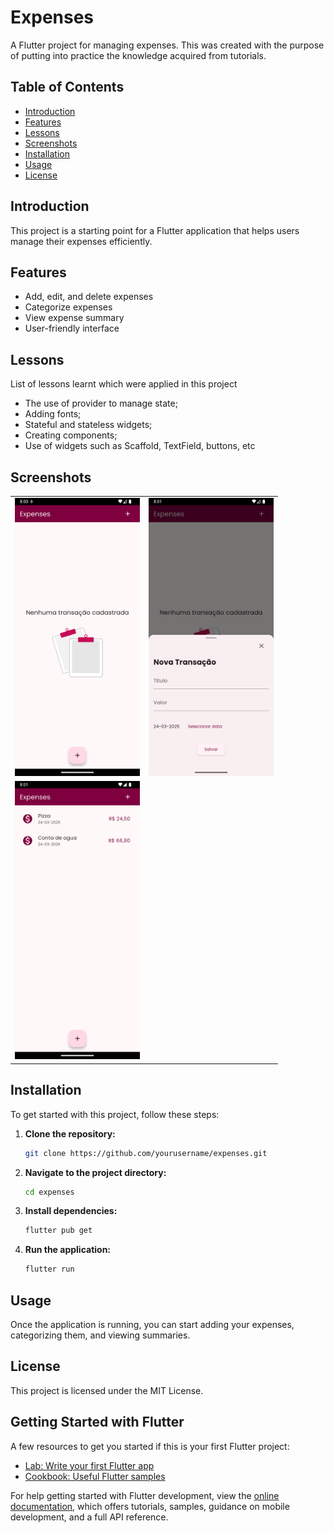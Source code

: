 # Expenses

A Flutter project for managing expenses. This was created with the purpose of putting into practice the knowledge acquired from tutorials.

## Table of Contents

- [Introduction](#introduction)
- [Features](#features)
- [Lessons](#lessons)
- [Screenshots](#screenshots)
- [Installation](#installation)
- [Usage](#usage)
- [License](#license)

## Introduction

This project is a starting point for a Flutter application that helps users manage their expenses efficiently.

## Features

- Add, edit, and delete expenses
- Categorize expenses
- View expense summary
- User-friendly interface

## Lessons

List of lessons learnt which were applied in this project

- The use of provider to manage state;
- Adding fonts;
- Stateful and stateless widgets;
- Creating components;
- Use of widgets such as Scaffold, TextField, buttons, etc

## Screenshots

<table>
   <tr>
      <td><img src="/assets/images/empty_screen.png" alt="Home screen" width="200"/></td>
      <td><img src="/assets/images/new_transaction.png" alt="Add new expenses" width="200"/></td>
   </tr>
   <tr>
      <td><img src="/assets/images/list_transactions.png" alt="List of transactions" width="200"/></td>
   </tr>
</table>

## Installation

To get started with this project, follow these steps:

1. **Clone the repository:**
   ```sh
   git clone https://github.com/yourusername/expenses.git
   ```
2. **Navigate to the project directory:**
   ```sh
   cd expenses
   ```
3. **Install dependencies:**
   ```sh
   flutter pub get
   ```
4. **Run the application:**
   ```sh
   flutter run
   ```

## Usage

Once the application is running, you can start adding your expenses, categorizing them, and viewing summaries.

## License

This project is licensed under the MIT License.

## Getting Started with Flutter

A few resources to get you started if this is your first Flutter project:

- [Lab: Write your first Flutter app](https://docs.flutter.dev/get-started/codelab)
- [Cookbook: Useful Flutter samples](https://docs.flutter.dev/cookbook)

For help getting started with Flutter development, view the [online documentation](https://docs.flutter.dev/), which offers tutorials, samples, guidance on mobile development, and a full API reference.
